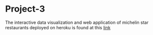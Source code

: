 # Project-3
The interactive data visualization and web application of michelin star restaurants deployed on heroku is found at this [link](https://michelin-master-app.herokuapp.com)
